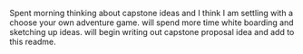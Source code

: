 Spent morning thinking about capstone ideas and I think I am settling with a choose your own adventure game. will spend more time white boarding and sketching up ideas.
will begin writing out capstone proposal idea and add to this readme.
